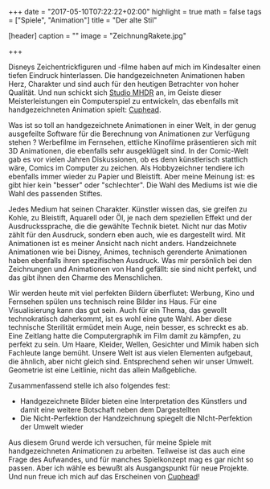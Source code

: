 +++
date = "2017-05-10T07:22:22+02:00"
highlight = true
math = false
tags = ["Spiele", "Animation"]
title = "Der alte Stil"

[header]
  caption = ""
  image = "ZeichnungRakete.jpg"

+++

Disneys Zeichentrickfiguren und -filme haben auf mich im Kindesalter einen tiefen Eindruck hinterlassen. Die handgezeichneten Animationen haben Herz, Charakter und sind auch für den heutigen Betrachter von hoher Qualität. Und nun schickt sich [Studio MHDR](http://studiomdhr.com/) an, im Geiste dieser Meisterleistungen ein Computerspiel zu entwickeln, das ebenfalls mit handgezeichneten Animation spielt: [Cuphead](http://cupheadgame.com/).

Was ist so toll an handgezeichnete Animationen in einer Welt, in der genug ausgefeilte Software für die Berechnung von Animationen zur Verfügung stehen ? Werbefilme im Fernsehen, ettliche Kinofilme präsentieren sich mit 3D Animationen, die ebenfalls sehr ausgeklügelt sind. In der Comic-Welt gab es vor vielen Jahren Diskussionen, ob es denn künstlerisch stattlich wäre, Comics im Computer zu zeichen. Als Hobbyzeichner tendiere ich ebenfalls immer wieder zu Papier und Bleistift. Aber meine Meinung ist: es gibt hier kein "besser" oder "schlechter". Die Wahl des Mediums ist wie die Wahl des passenden Stiftes.

Jedes Medium hat seinen Charakter. Künstler wissen das, sie greifen zu Kohle, zu Bleistift, Aquarell oder Öl, je nach dem speziellen Effekt und der Ausdruckssprache, die die gewählte Technik bietet. Nicht nur das Motiv zählt für den Ausdruck, sondern eben auch, wie es dargestellt wird. Mit Animationen ist es meiner Ansicht nach nicht anders. Handzeichnete Animationen wie bei Disney, Animes, technisch gerenderte Animationen haben ebenfalls ihren spezifischen Ausdruck. Was mir persönlich bei den Zeichnungen und Animationen von Hand gefällt: sie sind nicht perfekt, und das gibt ihnen den Charme des Menschlichen.

Wir werden heute mit viel perfekten Bildern überflutet: Werbung, Kino und Fernsehen spülen uns technisch reine Bilder ins Haus. Für eine Visualisierung kann das gut sein. Auch für ein Thema, das gewollt technokratisch daherkommt, ist es wohl eine gute Wahl. Aber diese technische Sterilität ermüdet mein Auge, nein besser, es schreckt es ab. Eine Zeitlang hatte die Computergraphik im Film damit zu kämpfen, zu perfekt zu sein. Um Haare, Kleider, Wellen, Gesichter und Mimik haben sich Fachleute lange bemüht. Unsere Welt ist aus vielen Elementen aufgebaut, die ähnlich, aber nicht gleich sind. Entsprechend sehen wir unser Umwelt. Geometrie ist eine Leitlinie, nicht das allein Maßgebliche.

Zusammenfassend stelle ich also folgendes fest:
- Handgezeichnete Bilder bieten eine Interpretation des Künstlers und damit eine weitere Botschaft neben dem Dargestellten
- Die Nicht-Perfektion der Handzeichnung spiegelt die NIcht-Perfektion der Umwelt wieder

Aus diesem Grund werde ich versuchen, für meine Spiele mit handgezeichneten Animationen zu arbeiten. Teilweise ist das auch eine Frage des Aufwandes, und für manches Spielkonzept mag es gar nicht so passen. Aber ich wähle es bewußt als Ausgangspunkt für neue Projekte. Und nun freue ich mich auf das Erscheinen von [Cuphead](http://cupheadgame.com/)!
